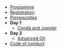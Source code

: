 <!-- docs/_sidebar.md -->

- [Programme](programme.md "Programme")
- [Registration](registration.md "Registration")
- [Prerequisites](prerequisites.md "Prerequisites")
- **Day 1**
    - [Conda and Jupyter](day1/conda.md "Conda and jupyter")
- **Day 2**
    - [Advanced Git](day2/advanced_git.md "Advanced Git")
- [Code of conduct](code_conduct.md "Code of conduct")
<!-- - [Boilerplate](boilerplate.md "Boilerplate") -->

